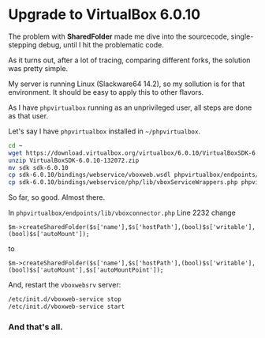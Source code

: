 # Upgrade to VirtualBox 6.0.10 #

The problem with **SharedFolder** made me dive into the sourcecode,
single-stepping debug, until I hit the problematic code.

As it turns out, after a lot of tracing, comparing different forks,
the solution was pretty simple.

My server is running Linux (Slackware64 14.2), so my sollution is
for that environment. It should be easy to apply this to other flavors.

As I have `phpvirtualbox` running as an unprivileged user, all steps are
done as that user.

Let's say I have `phpvirtualbox` installed in `~/phpvirtualbox`.
```bash
cd ~
wget https://download.virtualbox.org/virtualbox/6.0.10/VirtualBoxSDK-6.0.10-132072.zip
unzip VirtualBoxSDK-6.0.10-132072.zip
mv sdk sdk-6.0.10
cp sdk-6.0.10/bindings/webservice/vboxweb.wsdl phpvirtualbox/endpoints/lib/vboxweb-6.0.wsdl
cp sdk-6.0.10/bindings/webservice/php/lib/vboxServiceWrappers.php phpvirtualbox/endpoints/lib/
```
So far, so good. Almost there.

In `phpvirtualbox/endpoints/lib/vboxconnector.php` Line 2232 change

```
$m->createSharedFolder($s['name'],$s['hostPath'],(bool)$s['writable'],(bool)$s['autoMount']);
```
to  
```
$m->createSharedFolder($s['name'],$s['hostPath'],(bool)$s['writable'],(bool)$s['autoMount'],$s['autoMountPoint']);
```

And, restart the `vboxwebsrv` server:
```sh
/etc/init.d/vboxweb-service stop
/etc/init.d/vboxweb-service start
```

### **And that's all.** ###
